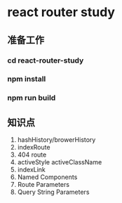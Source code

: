 # react router study

## 准备工作
### cd react-router-study
### npm install
### npm run build

## 知识点
1. hashHistory/browerHistory
2. indexRoute
3. 404 route
4. activeStyle activeClassName
5. indexLink
6. Named Components
7. Route Parameters
8. Query String Parameters
